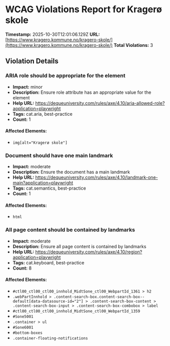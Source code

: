 # WCAG Violations Report for Kragerø skole

**Timestamp:** 2025-10-30T12:01:06.129Z
**URL:** [https://www.kragero.kommune.no/kragero-skole/](https://www.kragero.kommune.no/kragero-skole/)
**Total Violations:** 3

## Violation Details

### ARIA role should be appropriate for the element

- **Impact:** minor
- **Description:** Ensure role attribute has an appropriate value for the element
- **Help URL:** https://dequeuniversity.com/rules/axe/4.10/aria-allowed-role?application=playwright
- **Tags:** cat.aria, best-practice
- **Count:** 1

#### Affected Elements:

- `img[alt="Kragerø skole"]`

### Document should have one main landmark

- **Impact:** moderate
- **Description:** Ensure the document has a main landmark
- **Help URL:** https://dequeuniversity.com/rules/axe/4.10/landmark-one-main?application=playwright
- **Tags:** cat.semantics, best-practice
- **Count:** 1

#### Affected Elements:

- `html`

### All page content should be contained by landmarks

- **Impact:** moderate
- **Description:** Ensure all page content is contained by landmarks
- **Help URL:** https://dequeuniversity.com/rules/axe/4.10/region?application=playwright
- **Tags:** cat.keyboard, best-practice
- **Count:** 8

#### Affected Elements:

- `#ctl00_ctl00_ctl00_innhold_MidtSone_ctl00_WebpartId_1361 > h2`
- `.webPartInnhold > .content-search-box.content-search-box--default[data-datasource-id="2"] > .content-search-box-content > .content-search-box-input > .content-search-box-combobox > label`
- `#ctl00_ctl00_ctl00_innhold_MidtSone_ctl00_WebpartId_1359`
- `#Sone5001`
- `.container > ul`
- `#Sone6001`
- `#bottom-boxes`
- `.container-floating-notifications`
